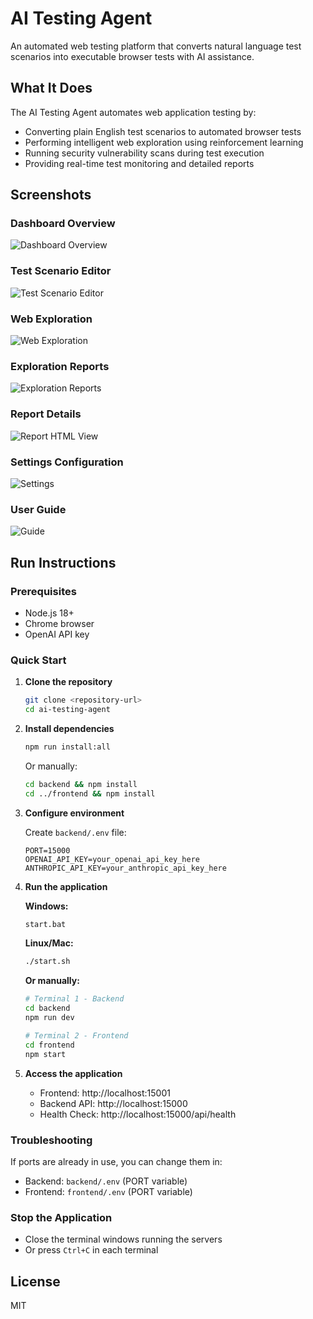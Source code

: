 # AI Testing Agent

An automated web testing platform that converts natural language test scenarios into executable browser tests with AI assistance.

## What It Does

The AI Testing Agent automates web application testing by:
- Converting plain English test scenarios to automated browser tests
- Performing intelligent web exploration using reinforcement learning
- Running security vulnerability scans during test execution
- Providing real-time test monitoring and detailed reports

## Screenshots

### Dashboard Overview
![Dashboard Overview](images/Dashboard_Overview.png)

### Test Scenario Editor
![Test Scenario Editor](images/Test%20Scenario%20Editor.png)

### Web Exploration
![Web Exploration](images/Web%20Exploration.png)

### Exploration Reports
![Exploration Reports](images/Exploration%20Reports_ALL.png)

### Report Details
![Report HTML View](images/Exploration%20Report%20html.png)

### Settings Configuration
![Settings](images/Settings.png)

### User Guide
![Guide](images/Guide.png)

## Run Instructions

### Prerequisites
- Node.js 18+
- Chrome browser
- OpenAI API key

### Quick Start

1. **Clone the repository**
   ```bash
   git clone <repository-url>
   cd ai-testing-agent
   ```

2. **Install dependencies**
   ```bash
   npm run install:all
   ```
   Or manually:
   ```bash
   cd backend && npm install
   cd ../frontend && npm install
   ```

3. **Configure environment**

   Create `backend/.env` file:
   ```env
   PORT=15000
   OPENAI_API_KEY=your_openai_api_key_here
   ANTHROPIC_API_KEY=your_anthropic_api_key_here
   ```

4. **Run the application**

   **Windows:**
   ```bash
   start.bat
   ```

   **Linux/Mac:**
   ```bash
   ./start.sh
   ```

   **Or manually:**
   ```bash
   # Terminal 1 - Backend
   cd backend
   npm run dev

   # Terminal 2 - Frontend
   cd frontend
   npm start
   ```

5. **Access the application**
   - Frontend: http://localhost:15001
   - Backend API: http://localhost:15000
   - Health Check: http://localhost:15000/api/health

### Troubleshooting

If ports are already in use, you can change them in:
- Backend: `backend/.env` (PORT variable)
- Frontend: `frontend/.env` (PORT variable)

### Stop the Application

- Close the terminal windows running the servers
- Or press `Ctrl+C` in each terminal

## License

MIT
